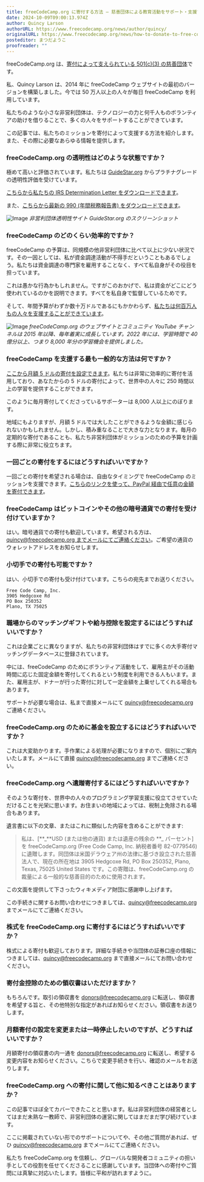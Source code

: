 ```yaml
---
title: freeCodeCamp.org に寄付する方法 – 慈善団体による教育活動をサポート・支援するには
date: 2024-10-09T09:00:13.974Z
author: Quincy Larson
authorURL: https://www.freecodecamp.org/news/author/quincy/
originalURL: https://www.freecodecamp.org/news/how-to-donate-to-free-code-camp/
posteditor: まつだようこ
proofreader: ""
---
```


freeCodeCamp.org は、[寄付によって支えられている 501(c)(3) の慈善団体][1]です。

<!-- more -->

私、Quincy Larson は、2014 年に freeCodeCamp ウェブサイトの最初のバージョンを構築しました。今では 50 万人以上の人々が毎日 freeCodeCamp を利用しています。

私たちのような小さな非営利団体は、テクノロジーの力と何千人ものボランティアの助けを借りることで、多くの人々をサポートすることができています。

この記事では、私たちのミッションを寄付によって支援する方法を紹介します。また、その際に必要なあらゆる情報を提供します。

### freeCodeCamp.org の透明性はどのような状態ですか？

極めて高いと評価されています。私たちは [GuideStar.org][2] からプラチナグレードの透明性評価を受けています。

[こちらから私たちの IRS Determination Letter をダウンロードできます][3]。

また、[こちらから最新の 990 (年間税務報告書) をダウンロードできます][4]。

![Image](https://www.freecodecamp.org/news/content/images/2020/12/Free_Code_Camp_Inc_-_GuideStar_Profile.png) _非営利団体透明性サイト GuideStar.org のスクリーンショット_

### freeCodeCamp のどのくらい効率的ですか？

freeCodeCamp の予算は、同規模の他非営利団体に比べて以上に少ない状況です。その一因としては、私が資金調達活動が不得手だということもあるでしょう。私たちは資金調達の専門家を雇用することなく、すべて私自身がその役目を担っています。

これは愚かな行為かもしれません。ですがこのおかげで、私は資金がどこにどう使われているのかを説明できます。すべてを私自身で監督しているためです。

そして、年間予算がわずか数十万ドルであるにもかかわらず、[私たちは何百万人もの人々を支援することができています][5]。

![Image](https://www.freecodecamp.org/news/content/images/2023/06/freeCodeCamp_historic_usage_-_Google_Sheets.png) _freeCodeCamp.org のウェブサイトとコミュニティ YouTube チャンネルは 2015 年以降、毎年着実に成長しています。2022 年には、学習時間で 40 億分以上、つまり 8,000 年分の学習機会を提供しました。_

### freeCodeCamp を支援する最も一般的な方法は何ですか？

[ここから月額 5 ドルの寄付を設定できます][6]。私たちは非常に効率的に寄付を活用しており、あなたからの 5 ドルの寄付によって、世界中の人々に 250 時間以上の学習を提供することができます。

このように毎月寄付してくださっているサポーターは 8,000 人以上にのぼります。

地域にもよりますが、月額 5 ドルでは大したことができるような金額に感じられないかもしれません。しかし、積み重なることで大きな力となります。毎月の定期的な寄付であることも、私たち非営利団体がミッションのための予算を計画する際に非常に役立ちます。

### 一回ごとの寄付をするにはどうすればいいですか？

一回ごとの寄付を希望される場合は、自由なタイミングで freeCodeCamp のミッションを支援できます。[こちらのリンクを使って、PayPal 経由で任意の金額を寄付できます][7]。

### freeCodeCamp はビットコインやその他の暗号通貨での寄付を受け付けていますか？

はい。暗号通貨での寄付も歓迎しています。希望される方は、[quincy@freecodecamp.org までメールにてご連絡ください][11]。ご希望の通貨のウォレットアドレスをお知らせします。

### 小切手での寄付も可能ですか？

はい、小切手での寄付も受け付けています。こちらの宛先までお送りください。

```
Free Code Camp, Inc.
3905 Hedgcoxe Rd
PO Box 250352
Plano, TX 75025
```

### 職場からのマッチングギフトや給与控除を設定するにはどうすればいいですか？

これは企業ごとに異なりますが、私たちの非営利団体はすでに多くの大手寄付マッチングデータベースに登録されています。

中には、freeCodeCamp のためにボランティア活動をして、雇用主がその活動時間に応じた固定金額を寄付してくれるという制度を利用できる人もいます。また、雇用主が、ドナーが行った寄付に対して一定金額を上乗せしてくれる場合もあります。

サポートが必要な場合は、私まで直接メールにて quincy@freecodecamp.org ご連絡ください。

### freeCodeCamp.org のために基金を設立するにはどうすればいいですか？

これは大変助かります。手作業による処理が必要になりますので、個別にご案内いたします。メールにて直接 quincy@freecodecamp.org までご連絡ください。

### freeCodeCamp.org へ遺贈寄付するにはどうすればいいですか？

そのような寄付を、世界中の人々のプログラミング学習支援に役立てさせていただけることを光栄に思います。お住まいの地域によっては、税制上免除される場合もあります。

遺言書に以下の文章、またはこれに類似した内容を含めることができます:

> 私は、\[\*\*\_**USD (または他の通貨) または遺産の残余の \*\*_ パーセント\] を freeCodeCamp.org (Free Code Camp, Inc. 納税者番号 82-0779546) に遺贈します。同団体は米国デラウェア州の法律に基づき設立された慈善法人で、現在の所在地は 3905 Hedgcoxe Rd, PO Box 250352, Plano, Texas, 75025 United States です。この寄贈は、freeCodeCamp.org の裁量による一般的な慈善目的のために使用されます。

この文面を提供して下さったウィキメディア財団に感謝申し上げます。

この手続きに関するお問い合わせにつきましては、quincy@freecodecamp.org までメールにてご連絡ください。

### 株式を freeCodeCamp.org に寄付するにはどうすればいいですか？

株式による寄付も歓迎しております。詳細な手続きや当団体の証券口座の情報につきましては、quincy@freecodecamp.org まで直接メールにてお問い合わせください。

### 寄付金控除のための領収書はいただけますか？

もちろんです。取引の領収書を donors@freecodecamp.org に転送し、領収書を希望する旨と、その他特別な指定があればお知らせください。領収書をお送りします。

### 月額寄付の設定を変更または一時停止したいのですが、どうすればいいですか？

月額寄付の領収書の内一通を donors@freecodecamp.org に転送し、希望する変更内容をお知らせください。こちらで変更手続きを行い、確認のメールをお送りします。

### freeCodeCamp.org への寄付に関して他に知るべきことはありますか？

この記事でほぼ全てカバーできたことと思います。私は非営利団体の経営者としてはまだ未熟な一教師で、非営利団体の運営に関してはまだまだ学び続けています。

ここに掲載されていない形でのサポートについてや、その他ご質問があれば、ぜひ quincy@freecodecamp.org までメールにてご連絡ください。

私たち freeCodeCamp.org を信頼し、グローバルな開発者コミュニティの担い手としての役割を任せてくださることに感謝しています。当団体への寄付やご質問には真摯に対応いたします。皆様に平和が訪れますように。

[1]: https://www.freecodecamp.org/donate/
[2]: https://www.guidestar.org/profile/82-0779546
[3]: https://s3.amazonaws.com/freecodecamp/Free+Code+Camp+Inc+IRS+Determination+Letter.pdf
[4]: https://freecodecamp.s3.amazonaws.com/freeCodeCamp+2019+f990.pdf
[5]: https://www.freecodecamp.org/news/freecodecamp-2021-review-budget-usage-statistics/
[6]: https://freecodecamp.org/donate/
[7]: https://paypal.me/freecodecamp
[8]: https://www.freecodecamp.org/news/one-time-donation-of-20-to-freecodecamp/
[9]: https://www.freecodecamp.org/news/one-time-donation-of-65-to-freecodecamp/
[10]: https://www.freecodecamp.org/news/one-time-donation-of-100-to-freecodecamp/
[11]: https://www.twitter.com/ossia

